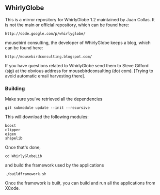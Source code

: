 
## WhirlyGlobe

This is a mirror repository for WhirlyGlobe 1.2 maintained by Juan Collas.
It is not the main or official repository, which can be found here:

    http://code.google.com/p/whirlyglobe/

mousebird consulting, the developer of WhirlyGlobe keeps a blog, which
can be found here:

    http://mousebirdconsulting.blogspot.com/

If you have questions related to WhirlyGlobe send them to Steve Gifford (sjg)
at the obvious address for mousebirdconsulting (dot com).  [Trying
to avoid automatic email harvesting there].

### Building

Make sure you've retrieved all the dependencies

    git submodule update --init --recursive

This will download the following modules:

    boost
    clipper
    eigen
    shapelib

Once that's done,

    cd WhirlyGlobeLib

and build the framework used by the applications

    ./buildframework.sh

Once the framework is built, you can build and run all the applications from XCode.
